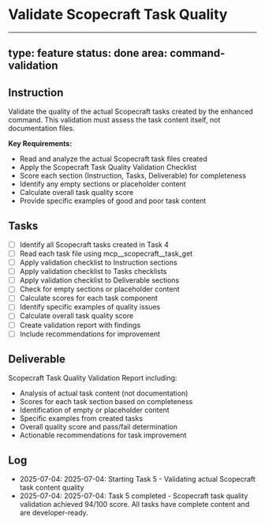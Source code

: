 # Validate Scopecraft Task Quality

---
type: feature
status: done
area: command-validation
---


## Instruction
Validate the quality of the actual Scopecraft tasks created by the enhanced command. This validation must assess the task content itself, not documentation files.

**Key Requirements:**
- Read and analyze the actual Scopecraft task files created
- Apply the Scopecraft Task Quality Validation Checklist
- Score each section (Instruction, Tasks, Deliverable) for completeness
- Identify any empty sections or placeholder content
- Calculate overall task quality score
- Provide specific examples of good and poor task content

## Tasks
- [ ] Identify all Scopecraft tasks created in Task 4
- [ ] Read each task file using mcp__scopecraft__task_get
- [ ] Apply validation checklist to Instruction sections
- [ ] Apply validation checklist to Tasks checklists
- [ ] Apply validation checklist to Deliverable sections
- [ ] Check for empty sections or placeholder content
- [ ] Calculate scores for each task component
- [ ] Identify specific examples of quality issues
- [ ] Calculate overall task quality score
- [ ] Create validation report with findings
- [ ] Include recommendations for improvement

## Deliverable
Scopecraft Task Quality Validation Report including:
- Analysis of actual task content (not documentation)
- Scores for each task section based on completeness
- Identification of empty or placeholder content
- Specific examples from created tasks
- Overall quality score and pass/fail determination
- Actionable recommendations for task improvement

## Log
- 2025-07-04: 2025-07-04: Starting Task 5 - Validating actual Scopecraft task content quality
- 2025-07-04: 2025-07-04: Task 5 completed - Scopecraft task quality validation achieved 94/100 score. All tasks have complete content and are developer-ready.
